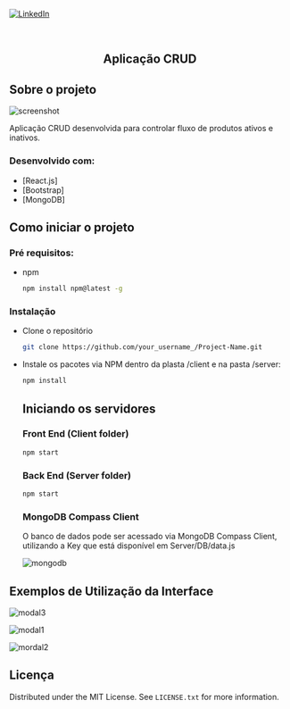 
[![LinkedIn][linkedin-shield]][linkedin-url]

<br />

  <h2 align="center">Aplicação CRUD</h2>
  
  

<!-- SOBRE O PROJETO -->
## Sobre o projeto

![screenshot](https://user-images.githubusercontent.com/63374582/147592183-af0f3cff-2cba-4aeb-9f2d-6fe7da681ccb.PNG)

Aplicação CRUD desenvolvida para controlar fluxo de produtos ativos e inativos.

### Desenvolvido com:

* [React.js]
* [Bootstrap]
* [MongoDB]


<!-- COMEÇAR -->
## Como iniciar o projeto

### Pré requisitos:

* npm
  ```sh
  npm install npm@latest -g
  ```

### Instalação

- Clone o repositório
   ```sh
   git clone https://github.com/your_username_/Project-Name.git
   ```
- Instale os pacotes via NPM dentro da plasta /client e na pasta /server:
   ```sh
   npm install
   ```
   
   ## Iniciando os servidores
   
   ### Front End (Client folder)
   ```sh
   npm start
   ```
   
   ### Back End (Server folder)
   ```sh
   npm start
   ```
   
   ### MongoDB Compass Client
   O banco de dados pode ser acessado via MongoDB Compass Client, utilizando a Key que está disponível em Server/DB/data.js
   
   ![mongodb](https://user-images.githubusercontent.com/63374582/147592256-6a94691b-a97d-4557-946f-bc40a622cfb1.PNG)

   


<!-- USAGE EXAMPLES -->
## Exemplos de Utilização da Interface

![modal3](https://user-images.githubusercontent.com/63374582/147592419-de102b8a-ad65-4772-a202-42bec4983d1e.PNG)

![modal1](https://user-images.githubusercontent.com/63374582/147592421-76e91ecc-f116-4423-8bdf-d0ca8ac12a2a.PNG)

![mordal2](https://user-images.githubusercontent.com/63374582/147592423-714f9ce9-6181-4e7b-8cd9-3cff746a3c99.PNG)


<!-- LICENSE -->
## Licença

Distributed under the MIT License. See `LICENSE.txt` for more information.


[linkedin-shield]: https://img.shields.io/badge/-LinkedIn-black.svg?style=for-the-badge&logo=linkedin&colorB=555
[linkedin-url]: https://www.linkedin.com/in/mvnulman/
[product-screenshot]: images/screenshot.png
